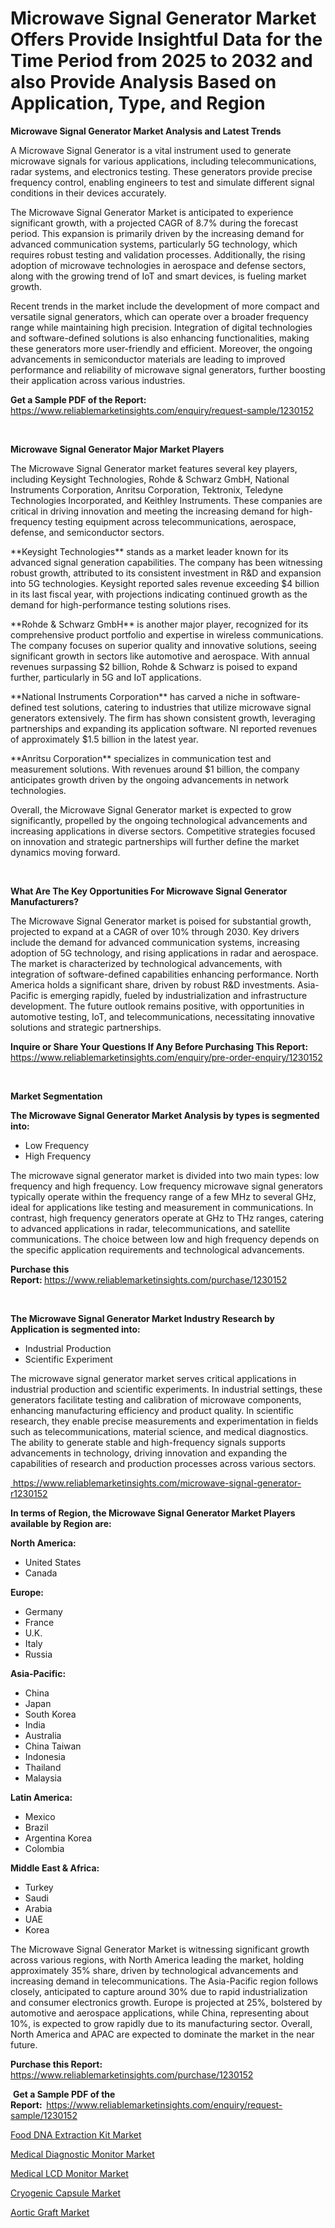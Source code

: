 <p><h1>Microwave Signal Generator Market Offers Provide Insightful Data for the Time Period from 2025 to 2032 and also Provide Analysis Based on Application, Type, and Region</h1></p><p><strong>Microwave Signal Generator Market Analysis and Latest Trends</strong></p>
<p><p>A Microwave Signal Generator is a vital instrument used to generate microwave signals for various applications, including telecommunications, radar systems, and electronics testing. These generators provide precise frequency control, enabling engineers to test and simulate different signal conditions in their devices accurately.</p><p>The Microwave Signal Generator Market is anticipated to experience significant growth, with a projected CAGR of 8.7% during the forecast period. This expansion is primarily driven by the increasing demand for advanced communication systems, particularly 5G technology, which requires robust testing and validation processes. Additionally, the rising adoption of microwave technologies in aerospace and defense sectors, along with the growing trend of IoT and smart devices, is fueling market growth.</p><p>Recent trends in the market include the development of more compact and versatile signal generators, which can operate over a broader frequency range while maintaining high precision. Integration of digital technologies and software-defined solutions is also enhancing functionalities, making these generators more user-friendly and efficient. Moreover, the ongoing advancements in semiconductor materials are leading to improved performance and reliability of microwave signal generators, further boosting their application across various industries.</p></p>
<p><strong>Get a Sample PDF of the Report:&nbsp;</strong> <a href="https://www.reliablemarketinsights.com/enquiry/request-sample/1230152?utm_campaign=2956&utm_medium=2&utm_source=Github&utm_content=ia&utm_term=09042025&utm_id=microwave-signal-generator">https://www.reliablemarketinsights.com/enquiry/request-sample/1230152</a></p>
<p>&nbsp;</p>
<p><strong>Microwave Signal Generator Major Market Players</strong></p>
<p><p>The Microwave Signal Generator market features several key players, including Keysight Technologies, Rohde & Schwarz GmbH, National Instruments Corporation, Anritsu Corporation, Tektronix, Teledyne Technologies Incorporated, and Keithley Instruments. These companies are critical in driving innovation and meeting the increasing demand for high-frequency testing equipment across telecommunications, aerospace, defense, and semiconductor sectors.</p><p>**Keysight Technologies** stands as a market leader known for its advanced signal generation capabilities. The company has been witnessing robust growth, attributed to its consistent investment in R&D and expansion into 5G technologies. Keysight reported sales revenue exceeding $4 billion in its last fiscal year, with projections indicating continued growth as the demand for high-performance testing solutions rises.</p><p>**Rohde & Schwarz GmbH** is another major player, recognized for its comprehensive product portfolio and expertise in wireless communications. The company focuses on superior quality and innovative solutions, seeing significant growth in sectors like automotive and aerospace. With annual revenues surpassing $2 billion, Rohde & Schwarz is poised to expand further, particularly in 5G and IoT applications.</p><p>**National Instruments Corporation** has carved a niche in software-defined test solutions, catering to industries that utilize microwave signal generators extensively. The firm has shown consistent growth, leveraging partnerships and expanding its application software. NI reported revenues of approximately $1.5 billion in the latest year.</p><p>**Anritsu Corporation** specializes in communication test and measurement solutions. With revenues around $1 billion, the company anticipates growth driven by the ongoing advancements in network technologies.</p><p>Overall, the Microwave Signal Generator market is expected to grow significantly, propelled by the ongoing technological advancements and increasing applications in diverse sectors. Competitive strategies focused on innovation and strategic partnerships will further define the market dynamics moving forward.</p></p>
<p>&nbsp;</p>
<p><strong>What Are The Key Opportunities For Microwave Signal Generator Manufacturers?</strong></p>
<p><p>The Microwave Signal Generator market is poised for substantial growth, projected to expand at a CAGR of over 10% through 2030. Key drivers include the demand for advanced communication systems, increasing adoption of 5G technology, and rising applications in radar and aerospace. The market is characterized by technological advancements, with integration of software-defined capabilities enhancing performance. North America holds a significant share, driven by robust R&D investments. Asia-Pacific is emerging rapidly, fueled by industrialization and infrastructure development. The future outlook remains positive, with opportunities in automotive testing, IoT, and telecommunications, necessitating innovative solutions and strategic partnerships.</p></p>
<p><strong>Inquire or Share Your Questions If Any Before Purchasing This Report:</strong> <a href="https://www.reliablemarketinsights.com/enquiry/pre-order-enquiry/1230152?utm_campaign=2956&utm_medium=2&utm_source=Github&utm_content=ia&utm_term=09042025&utm_id=microwave-signal-generator">https://www.reliablemarketinsights.com/enquiry/pre-order-enquiry/1230152</a></p>
<p>&nbsp;</p>
<p><strong>Market Segmentation</strong></p>
<p><strong>The Microwave Signal Generator Market Analysis by types is segmented into:</strong></p>
<p><ul><li>Low Frequency</li><li>High Frequency</li></ul></p>
<p><p>The microwave signal generator market is divided into two main types: low frequency and high frequency. Low frequency microwave signal generators typically operate within the frequency range of a few MHz to several GHz, ideal for applications like testing and measurement in communications. In contrast, high frequency generators operate at GHz to THz ranges, catering to advanced applications in radar, telecommunications, and satellite communications. The choice between low and high frequency depends on the specific application requirements and technological advancements.</p></p>
<p><strong>Purchase this Report:&nbsp;</strong><a href="https://www.reliablemarketinsights.com/purchase/1230152?utm_campaign=2956&utm_medium=2&utm_source=Github&utm_content=ia&utm_term=09042025&utm_id=microwave-signal-generator">https://www.reliablemarketinsights.com/purchase/1230152</a></p>
<p>&nbsp;</p>
<p><strong>The Microwave Signal Generator Market Industry Research by Application is segmented into:</strong></p>
<p><ul><li>Industrial Production</li><li>Scientific Experiment</li></ul></p>
<p><p>The microwave signal generator market serves critical applications in industrial production and scientific experiments. In industrial settings, these generators facilitate testing and calibration of microwave components, enhancing manufacturing efficiency and product quality. In scientific research, they enable precise measurements and experimentation in fields such as telecommunications, material science, and medical diagnostics. The ability to generate stable and high-frequency signals supports advancements in technology, driving innovation and expanding the capabilities of research and production processes across various sectors.</p></p>
<p><a href="https://www.reliablemarketinsights.com/microwave-signal-generator-r1230152?utm_campaign=2956&utm_medium=2&utm_source=Github&utm_content=ia&utm_term=09042025&utm_id=microwave-signal-generator">&nbsp;https://www.reliablemarketinsights.com/microwave-signal-generator-r1230152</a></p>
<p><strong>In terms of Region, the Microwave Signal Generator Market Players available by Region are:</strong></p>
<p>
    <p> <strong> North America: </strong>
        <ul>
            <li>United States</li>
            <li>Canada</li>
        </ul>
        </p> 
    <p> <strong> Europe: </strong>
        <ul>
            <li>Germany</li>
            <li>France</li>
            <li>U.K.</li>
            <li>Italy</li>
            <li>Russia</li>
        </ul>
        </p> 
    <p> <strong> Asia-Pacific: </strong>
        <ul>
            <li>China</li>
            <li>Japan</li>
            <li>South Korea</li>
            <li>India</li>
            <li>Australia</li>
            <li>China Taiwan</li>
            <li>Indonesia</li>
            <li>Thailand</li>
            <li>Malaysia</li>
        </ul>
        </p> 
    <p> <strong> Latin America: </strong>
        <ul>
            <li>Mexico</li>
            <li>Brazil</li>
            <li>Argentina Korea</li>
            <li>Colombia</li>
        </ul>
        </p> 
    <p> <strong> Middle East & Africa: </strong>
        <ul>
            <li>Turkey</li>
            <li>Saudi</li>
            <li>Arabia</li>
            <li>UAE</li>
            <li>Korea</li>
        </ul>
    </p>
    </p>
<p><p>The Microwave Signal Generator Market is witnessing significant growth across various regions, with North America leading the market, holding approximately 35% share, driven by technological advancements and increasing demand in telecommunications. The Asia-Pacific region follows closely, anticipated to capture around 30% due to rapid industrialization and consumer electronics growth. Europe is projected at 25%, bolstered by automotive and aerospace applications, while China, representing about 10%, is expected to grow rapidly due to its manufacturing sector. Overall, North America and APAC are expected to dominate the market in the near future.</p></p>
<p><strong>Purchase this Report: </strong><a href="https://www.reliablemarketinsights.com/purchase/1230152?utm_campaign=2956&utm_medium=2&utm_source=Github&utm_content=ia&utm_term=09042025&utm_id=microwave-signal-generator">https://www.reliablemarketinsights.com/purchase/1230152</a></p>
<p>&nbsp;<strong>Get a Sample PDF of the Report:&nbsp;&nbsp;</strong><a href="https://www.reliablemarketinsights.com/enquiry/request-sample/1230152?utm_campaign=2956&utm_medium=2&utm_source=Github&utm_content=ia&utm_term=09042025&utm_id=microwave-signal-generator">https://www.reliablemarketinsights.com/enquiry/request-sample/1230152</a></p>
<p><strong></strong></p>
<p><p><a href="https://www.linkedin.com/pulse/future-outlook-food-dna-extraction-kit-market-20252032-uekse?utm_campaign=2956&utm_medium=2&utm_source=Github&utm_content=ia&utm_term=09042025&utm_id=microwave-signal-generator">Food DNA Extraction Kit Market</a></p><p><a href="https://www.linkedin.com/pulse/outlook-medical-diagnostic-monitor-market-2025-2032-competitive-bhf3e?utm_campaign=2956&utm_medium=2&utm_source=Github&utm_content=ia&utm_term=09042025&utm_id=microwave-signal-generator">Medical Diagnostic Monitor Market</a></p><p><a href="https://www.linkedin.com/pulse/medical-lcd-monitor-market-forecast-global-trends-analysis-duh7e?utm_campaign=2956&utm_medium=2&utm_source=Github&utm_content=ia&utm_term=09042025&utm_id=microwave-signal-generator">Medical LCD Monitor Market</a></p><p><a href="https://www.linkedin.com/pulse/forecast-report-cryogenic-capsule-industry-expected-growth-tws1e?utm_campaign=2956&utm_medium=2&utm_source=Github&utm_content=ia&utm_term=09042025&utm_id=microwave-signal-generator">Cryogenic Capsule Market</a></p><p><a href="https://www.linkedin.com/pulse/unlock-vital-data-aortic-graft-market-financial-summary-shareholding-l0ime?utm_campaign=2956&utm_medium=2&utm_source=Github&utm_content=ia&utm_term=09042025&utm_id=microwave-signal-generator">Aortic Graft Market</a></p></p>